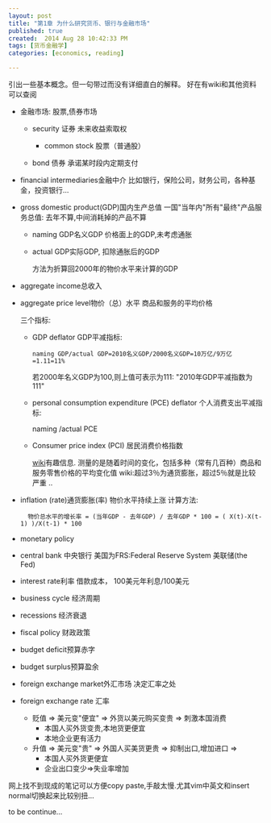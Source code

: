 ```yaml
---
layout: post
title: "第1章 为什么研究货币、银行与金融市场"
published: true
created:  2014 Aug 28 10:42:33 PM
tags: [货币金融学]
categories: [economics, reading]

---
```


引出一些基本概念。但一句带过而没有详细直白的解释。
好在有wiki和其他资料可以查阅

* 金融市场: 股票,债券市场

    * security 证券
      未来收益索取权
        * common stock 股票（普通股）

    * bond 债券
      承诺某时段内定期支付

* financial intermediaries金融中介
  比如银行，保险公司，财务公司，各种基金，投资银行...

* gross domestic product(GDP)国内生产总值
  一国"当年内"所有"最终"产品服务总值: 去年不算,中间消耗掉的产品不算

    * naming GDP名义GDP 价格面上的GDP,未考虑通胀
      
    * actual GDP实际GDP, 扣除通胀后的GDP

      方法为折算回2000年的物价水平来计算的GDP

* aggregate income总收入
* aggregate price level物价（总）水平
  商品和服务的平均价格

  三个指标:
  * GDP deflator GDP平减指标:

        naming GDP/actual GDP=2010名义GDP/2000名义GDP=10万亿/9万亿=1.11=11%

    若2000年名义GDP为100,则上值可表示为111: "2010年GDP平减指数为111"

   * personal consumption expenditure (PCE) deflator 个人消费支出平减指标:

        naming /actual PCE

   * Consumer price index (PCI) 居民消费价格指数

     [wiki](http://zh.wikipedia.org/wiki/%E6%B6%88%E8%B2%BB%E8%80%85%E7%89%A9%E5%83%B9%E6%8C%87%E6%95%B8)有趣信息.
     测量的是随着时间的变化，包括多种（常有几百种）商品和服务零售价格的平均变化值
     wiki:超过3％为通货膨胀，超过5％就是比较严重 ..

* inflation (rate)通货膨胀(率)
  物价水平持续上涨
  计算方法:

        物价总水平的增长率 = (当年GDP - 去年GDP) / 去年GDP * 100 = ( X(t)-X(t-1) )/X(t-1) * 100

* monetary policy
* central bank 中央银行
  美国为FRS:Federal Reserve System 美联储(the Fed)

* interest rate利率
  借款成本， 100美元年利息/100美元

* business cycle 经济周期
* recessions 经济衰退

* fiscal policy 财政政策
* budget deficit预算赤字
* budget surplus预算盈余

* foreign exchange market外汇市场
  决定汇率之处

* foreign exchange rate 汇率
  * 贬值 => 美元变"便宜" => 外货以美元购买变贵 => 刺激本国消费
    * 本国人买外货变贵,本地货更便宜
    * 本地企业更有活力
  * 升值 => 美元变"贵" => 外国人买美货更贵 => 抑制出口,增加进口 => 
    * 本国人买外货更便宜
    * 企业出口变少=>失业率增加



网上找不到现成的笔记可以方便copy paste,手敲太慢.尤其vim中英文和insert normal切换起来比较别扭...

to be continue...


